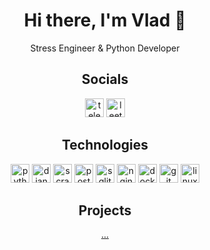 <div align="center">
    <h1>Hi there, I'm Vlad 👋</h1>
	  <p>Stress Engineer & Python Developer</p>
    <h2>Socials</h2>
    <p>	
    	<a href="https://t.me/bvsvrvb" rel="noreferrer"><img
            src="https://raw.githubusercontent.com/gauravghongde/social-icons/9d939e1c5b7ea4a24ac39c3e4631970c0aa1b920/SVG/Color/Telegram.svg"
            alt="telegram" width="30" height="30" /></a>
	<!-- <a href="https://www.linkedin.com/" rel="noreferrer"><img
            src=""
            alt="linkedin" width="30" height="30" /></a> -->
	<a href="https://leetcode.com/bvsvrvb" rel="noreferrer"><img
            src="https://raw.githubusercontent.com/rahuldkjain/github-profile-readme-generator/master/src/images/icons/Social/leet-code.svg"
            alt="leetcode" width="30" height="30" /></a>
        <!-- <a href="https://career.habr.com/" rel="noreferrer"><img
            src="https://avatars.dzeninfra.ru/get-zen-logos/212539/pub_62447c6f72c5a877c92efdba_6244808a90bf0419a97f9525/xxh"
            alt="habr career" width="30" height="30" /></a> -->
    </p>
    <h2>Technologies</h2>
    <p>	
        <img src="https://cdn.jsdelivr.net/gh/devicons/devicon/icons/python/python-original.svg" 
            alt="python" width="30" height="30" />
      	<img src="https://cdn.jsdelivr.net/gh/devicons/devicon/icons/django/django-plain.svg" 
            alt="django" width="30" height="30" />
	<img src="https://scrapy.org/favicons/favicon-192x192.png" 
            alt="scrapy" width="30" height="30" />
        <img src="https://cdn.jsdelivr.net/gh/devicons/devicon/icons/postgresql/postgresql-original.svg" 
            alt="postgresql" width="30" height="30" />
        <img src="https://cdn.jsdelivr.net/gh/devicons/devicon/icons/sqlite/sqlite-original.svg" 
            alt="sqlite" width="30" height="30" />
        <img src="https://cdn.jsdelivr.net/gh/devicons/devicon/icons/nginx/nginx-original.svg" 
            alt="nginx" width="30" height="30" />
      	<img src="https://cdn.jsdelivr.net/gh/devicons/devicon/icons/docker/docker-original.svg" 
            alt="docker" width="30" height="30" />
        <img src="https://cdn.jsdelivr.net/gh/devicons/devicon/icons/git/git-original.svg" 
            alt="git" width="30" height="30" />
        <img src="https://cdn.jsdelivr.net/gh/devicons/devicon/icons/linux/linux-original.svg" 
            alt="linux" width="30" height="30" />
    </p>
    <h2>Projects</h2>
    <p>
	<a href="https://github.com/bvsvrvb?tab=repositories">...</a>
    </p>
</div>

<div align="center">
    <!-- <img src="http://github-profile-summary-cards.vercel.app/api/cards/profile-details?username=bvsvrvb&theme=github_dark"
    	alt="Profile Details" style="max-width: 100%; height: auto;" />
    <img src="http://github-profile-summary-cards.vercel.app/api/cards/stats?username=bvsvrvb&theme=github_dark"
        alt="Stats" style="max-width: 100%; height: auto;" />
    <img src="http://github-profile-summary-cards.vercel.app/api/cards/repos-per-language?username=bvsvrvb&theme=github_dark"
        alt="Top Languages by Repo" style="max-width: 100%; height: auto;" />
    <img src="http://github-profile-summary-cards.vercel.app/api/cards/most-commit-language?username=bvsvrvb&theme=github_dark"
        alt="Top Languages by Commit" style="max-width: 100%; height: auto;" /> -->
</div>
